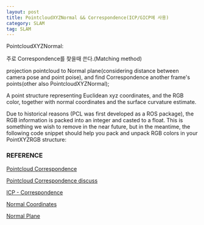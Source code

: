 ```yaml
---
layout: post
title: PointcloudXYZNormal && Correspondence(ICP/GICP에 사용)
category: SLAM
tag: SLAM
---
```


PointcloudXYZNormal:

주로 Correspondence를 찾을때 쓴다.(Matching method)

projection pointcloud to Normal plane(considering distance between camera pose and point poise), and find Correspondence another frame's points(other also PointcloudXYZNormal);


A point structure representing Euclidean xyz coordinates, and the RGB color, together with normal coordinates and the surface curvature estimate.

Due to historical reasons (PCL was first developed as a ROS package), the RGB information is packed into an integer and casted to a float. This is something we wish to remove in the near future, but in the meantime, the following code snippet should help you pack and unpack RGB colors in your PointXYZRGB structure:


### REFERENCE

[Pointcloud Correspondence](https://blog.csdn.net/qq_36501182/article/details/79173161)

[Pointcloud Correspondence discuss](https://www.pclcn.org/bbs/forum.php?mod=viewthread&tid=1091&page=1)

[ICP - Correspondence](https://blog.csdn.net/keineahnung2345/article/details/120683309)

[Normal Coordinates](https://www.youtube.com/watch?v=KD7W4Ko-F_o)

[Normal Plane](http://mathonline.wikidot.com/normal-rectifying-and-osculating-planes)
